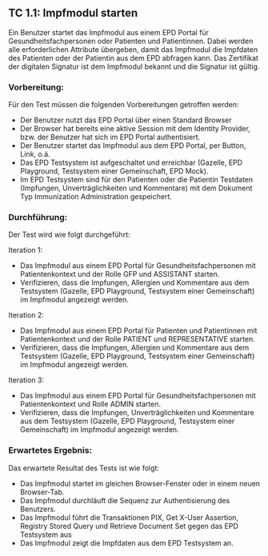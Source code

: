 ## TC 1.1: Impfmodul starten

Ein Benutzer startet das Impfmodul aus einem EPD Portal für Gesundheitsfachpersonen oder Patienten und Patientinnen.  Dabei werden alle erforderlichen Attribute übergeben, damit das Impfmodul die Impfdaten des Patienten oder der Patientin aus dem EPD abfragen kann. Das Zertifikat der digitalen Signatur ist dem Impfmodul bekannt und die Signatur ist gültig.

### Vorbereitung:

Für den Test müssen die folgenden Vorbereitungen getroffen werden:
- Der Benutzer nutzt das EPD Portal über einen Standard Browser
- Der Browser hat bereits eine aktive Session mit dem Identity Provider, bzw. der Benutzer hat sich im EPD Portal authentisiert.
- Der Benutzer startet das Impfmodul aus dem EPD Portal, per Button, Link, o.ä.  
- Das EPD Testsystem ist aufgeschaltet und erreichbar (Gazelle, EPD Playground, Testsystem einer Gemeinschaft, EPD Mock).
- Im EPD Testsystem sind für den Patienten oder die Patientin Testdaten (Impfungen, Unverträglichkeiten und Kommentare) mit dem Dokument Typ Immunization Administration gespeichert.


### Durchführung:
Der Test wird wie folgt durchgeführt:

Iteration 1:
- Das Impfmodul aus einem EPD Portal für Gesundheitsfachpersonen mit Patientenkontext und der Rolle GFP und ASSISTANT starten.
- Verifizieren, dass die Impfungen, Allergien und Kommentare aus dem Testsystem (Gazelle, EPD Playground, Testsystem einer Gemeinschaft) im Impfmodul angezeigt werden.

Iteration 2:
- Das Impfmodul aus einem EPD Portal für Patienten und Patientinnen mit Patientenkontext und der Rolle PATIENT und REPRESENTATIVE starten.
- Verifizieren, dass die Impfungen, Allergien und Kommentare aus dem Testsystem (Gazelle, EPD Playground, Testsystem einer Gemeinschaft) im Impfmodul angezeigt werden.

Iteration 3:
- Das Impfmodul aus einem EPD Portal für Gesundheitsfachpersonen mit Patientenkontext und Rolle ADMIN starten.
- Verifizieren, dass die Impfungen, Unverträglichkeiten und Kommentare aus dem Testsystem (Gazelle, EPD Playground, Testsystem einer Gemeinschaft) im Impfmodul angezeigt werden.


### Erwartetes Ergebnis:
Das erwartete Resultat des Tests ist wie folgt:
- Das Impfmodul startet im gleichen Browser-Fenster oder in einem neuen Browser-Tab.
- Das Impfmodul durchläuft die Sequenz zur Authentisierung des Benutzers.  
- Das Impfmodul führt die Transaktionen PIX, Get X-User Assertion, Registry Stored Query und Retrieve Document Set gegen das EPD Testsystem aus
- Das Impfmodul zeigt die Impfdaten aus dem EPD Testsystem an.
